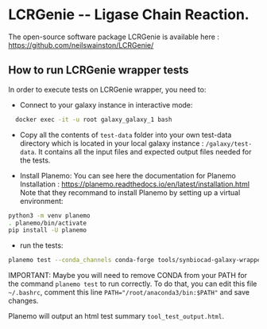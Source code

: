 # LCRGenie -- Ligase Chain Reaction.

The open-source software package LCRGenie is available here : https://github.com/neilswainston/LCRGenie/

## How to run LCRGenie wrapper tests

In order to execute tests on LCRGenie wrapper, you need to:

  - Connect to your galaxy instance in interactive mode:

  ```bash
    docker exec -it -u root galaxy_galaxy_1 bash
  ```
  - Copy all the contents of `test-data` folder into your own test-data directory which is located in your local galaxy instance : `/galaxy/test-data`. It contains all the input files and expected output files needed for the tests.

  - Install Planemo:
  You can see here the documentation for Planemo Installation : https://planemo.readthedocs.io/en/latest/installation.html
  Note that they recommand to install Planemo by setting up a virtual environment:

  ```bash
  python3 -m venv planemo
  . planemo/bin/activate
  pip install -U planemo
  ```

  - run the tests:

  ```bash
  planemo test --conda_channels conda-forge tools/synbiocad-galaxy-wrappers/LCRGenie/wrap.xml
  ```

  IMPORTANT: Maybe you will need to remove CONDA from your PATH for the command `planemo test` to run correctly. To do that, you can edit this file `~/.bashrc`, comment this line `PATH="/root/anaconda3/bin:$PATH"` and save changes.

  Planemo will output an html test summary `tool_test_output.html`.